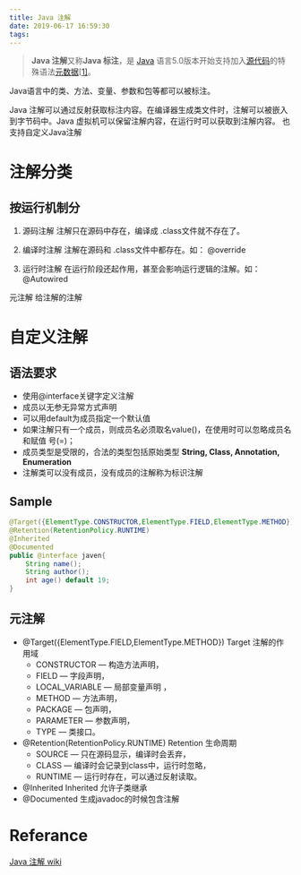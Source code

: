 ```yaml
---
title: Java 注解
date: 2019-06-17 16:59:30
tags:
---
```


> **Java 注解**又称**Java 标注**，是 [Java](https://www.wikiwand.com/zh/Java) 语言5.0版本开始支持加入[源代码](https://www.wikiwand.com/zh/%E6%BA%90%E4%BB%A3%E7%A0%81)的特殊语法[元数据](https://www.wikiwand.com/zh/%E5%85%83%E6%95%B0%E6%8D%AE)[[1\]](https://www.wikiwand.com/zh/Java%E6%B3%A8%E8%A7%A3#citenote1)。


Java语言中的类、方法、变量、参数和包等都可以被标注。

Java 注解可以通过反射获取标注内容。在编译器生成类文件时，注解可以被嵌入到字节码中。Java 虚拟机可以保留注解内容，在运行时可以获取到注解内容。 也支持自定义Java注解

# 注解分类

## 按运行机制分

1. 源码注解  注解只在源码中存在，编译成 .class文件就不存在了。

2. 编译时注解   注解在源码和 .class文件中都存在。如： @override

3. 运行时注解   在运行阶段还起作用，甚至会影响运行逻辑的注解。如： @Autowired

元注解 给注解的注解


# 自定义注解

## 语法要求
- 使用@interface关键字定义注解
- 成员以无参无异常方式声明
- 可以用default为成员指定一个默认值
- 如果注解只有一个成员，则成员名必须取名value()，在使用时可以忽略成员名和赋值
  号(=)；
- 成员类型是受限的，合法的类型包括原始类型 **String, Class, Annotation, Enumeration**
- 注解类可以没有成员，没有成员的注解称为标识注解


## Sample
```java
@Target({ElementType.CONSTRUCTOR,ElementType.FIELD,ElementType.METHOD})
@Retention(RetentionPolicy.RUNTIME)
@Inherited
@Documented
public @interface javen{
	String name();
	String author();
	int age() default 19;
}
```

## 元注解
- @Target({ElementType.FIELD,ElementType.METHOD})      Target 注解的作用域  
  - CONSTRUCTOR — 构造方法声明，
  - FIELD — 字段声明，
  - LOCAL_VARIABLE — 局部变量声明 ，
  - METHOD — 方法声明，
  - PACKAGE — 包声明，
  - PARAMETER — 参数声明，
  - TYPE — 类接口。
- @Retention(RetentionPolicy.RUNTIME)      Retention 生命周期 
  - SOURCE — 只在源码显示，编译时会丢弃，
  - CLASS — 编译时会记录到class中，运行时忽略，
  - RUNTIME — 运行时存在，可以通过反射读取。
- @Inherited      Inherited 允许子类继承
- @Documented    生成javadoc的时候包含注解


# Referance

[Java 注解 wiki](<https://www.wikiwand.com/zh/Java%E6%B3%A8%E8%A7%A3>)